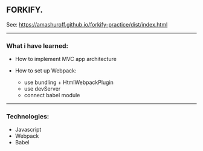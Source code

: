 ## FORKIFY.

See: https://amashuroff.github.io/forkify-practice/dist/index.html
___

###  What i have learned:

* How to implement MVC app architecture


* How to set up Webpack:
  - use bundling + HtmlWebpackPlugin
  - use devServer
  - connect babel module
___

### Technologies:
* Javascript
* Webpack
* Babel
